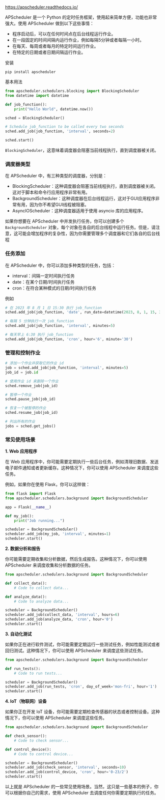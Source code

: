 https://apscheduler.readthedocs.io/

APScheduler 是一个 Python 的定时任务框架，使用起来简单方便，功能也非常强大。使用 APScheduler 做到以下这些事情：

- 程序启动后，可以在任何时间点在后台线程运行作业。
- 在一段固定的时间间隔内运行作业，例如每隔5分钟或者每隔一小时。
- 在每天、每周或者每月的特定时间运行作业。
- 在特定的日期或者日期间隔运行作业。

安装

```
pip install apscheduler
```



基本用法

```python
from apscheduler.schedulers.blocking import BlockingScheduler
from datetime import datetime

def job_function():
    print("Hello World", datetime.now())

sched = BlockingScheduler()

# Schedule job_function to be called every two seconds
sched.add_job(job_function, 'interval', seconds=2)

sched.start()

```

`BlockingScheduler`，这意味着调度器会阻塞当前线程执行，直到调度器被关闭。

### 调度器类型

在 APScheduler 中，有三种类型的调度器，分别是：

- BlockingScheduler：这种调度器会阻塞当前线程执行，直到调度器被关闭。这对于脚本和命令行应用程序非常有用。
- BackgroundScheduler：这种调度器在后台线程运行，这对于GUI应用程序非常有用，因为你不希望GUI线程被阻塞。
- AsyncIOScheduler：这种调度器适用于使用 asyncio 库的应用程序。

如果你想要在 APScheduler 中并发执行任务，你可以创建多个 `BackgroundScheduler` 对象，每个对象在各自的后台线程中运行任务。但是，请注意，这可能会增加程序的复杂性，因为你需要管理多个调度器和它们各自的后台线程



### 任务添加

在 APScheduler 中，你可以添加多种类型的任务，包括：

- interval：间隔一定时间执行任务
- date：在某个日期/时间执行任务
- cron：在符合某种模式的日期/时间执行任务

例如

```python
# 在 2023 年 8 月 1 日 15:30 执行 job_function
sched.add_job(job_function, 'date', run_date=datetime(2023, 8, 1, 15, 30))

# 每隔 5 分钟执行一次 job_function
sched.add_job(job_function, 'interval', minutes=5)

# 每天早上 6:30 执行 job_function
sched.add_job(job_function, 'cron', hour='6', minute='30')

```

### 管理和控制作业

```python
# 添加一个作业并获取它的作业 id
job = sched.add_job(job_function, 'interval', minutes=5)
job_id = job.id

# 使用作业 id 来删除一个作业
sched.remove_job(job_id)

# 暂停一个作业
sched.pause_job(job_id)

# 恢复一个被暂停的作业
sched.resume_job(job_id)

# 列出所有的作业
jobs = sched.get_jobs()

```

### 常见使用场景

**1. Web 应用程序**

在 Web 应用程序中，你可能需要定期执行一些后台任务，例如清理旧数据、发送电子邮件通知或者更新缓存。这种情况下，你可以使用 APScheduler 来调度这些任务。

例如，如果你在使用 Flask，你可以这样做：

```python
from flask import Flask
from apscheduler.schedulers.background import BackgroundScheduler

app = Flask(__name__)

def my_job():
    print("Job running...")

scheduler = BackgroundScheduler()
scheduler.add_job(my_job, 'interval', minutes=1)
scheduler.start()
```

**2. 数据分析和报告**

你可能需要定期收集和分析数据，然后生成报告。这种情况下，你可以使用 APScheduler 来调度收集和分析数据的任务。

```python
from apscheduler.schedulers.background import BackgroundScheduler

def collect_data():
    # Code to collect data...

def analyze_data():
    # Code to analyze data...

scheduler = BackgroundScheduler()
scheduler.add_job(collect_data, 'interval', hours=6)
scheduler.add_job(analyze_data, 'cron', hour='0')
scheduler.start()
```

**3. 自动化测试**

如果你正在进行软件测试，你可能需要定期运行一些测试任务，例如性能测试或者回归测试。这种情况下，你可以使用 APScheduler 来调度这些测试任务。

```python
from apscheduler.schedulers.background import BackgroundScheduler

def run_tests():
    # Code to run tests...

scheduler = BackgroundScheduler()
scheduler.add_job(run_tests, 'cron', day_of_week='mon-fri', hour='1')
scheduler.start()
```

**4. IoT（物联网）设备**

如果你正在开发 IoT 设备，你可能需要定期检查传感器的状态或者控制设备。这种情况下，你可以使用 APScheduler 来调度这些任务。

```python
from apscheduler.schedulers.background import BackgroundScheduler

def check_sensor():
    # Code to check sensor...

def control_device():
    # Code to control device...

scheduler = BackgroundScheduler()
scheduler.add_job(check_sensor, 'interval', seconds=10)
scheduler.add_job(control_device, 'cron', hour='0-23/2')
scheduler.start()
```

以上就是 APScheduler 的一些常见使用场景。当然，这只是一些基本的例子，你可以根据你自己的需求，使用 APScheduler 去调度任何你需要定期执行的任务。